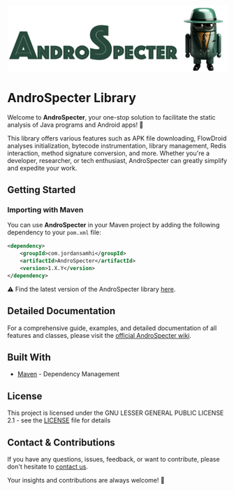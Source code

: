 <p align="center">
<img width="1200px" src="https://github.com/JordanSamhi/AndroSpecter/blob/main/data/androspecter_logo.png">
</p> 

# AndroSpecter Library

Welcome to **AndroSpecter**, your one-stop solution to facilitate the static analysis of Java programs and Android apps! 🚀

This library offers various features such as APK file downloading, FlowDroid analyses initialization, bytecode instrumentation, library management, Redis interaction, method signature conversion, and more. Whether you're a developer, researcher, or tech enthusiast, AndroSpecter can greatly simplify and expedite your work.

## Getting Started

### Importing with Maven

You can use **AndroSpecter** in your Maven project by adding the following dependency to your `pom.xml` file:

```xml
<dependency>
    <groupId>com.jordansamhi</groupId>
    <artifactId>AndroSpecter</artifactId>
    <version>1.X.Y</version>
</dependency>
```

:warning: Find the latest version of the AndroSpecter library [here](https://mvnrepository.com/artifact/com.jordansamhi/androspecter).

## Detailed Documentation

For a comprehensive guide, examples, and detailed documentation of all features and classes, please visit the [official AndroSpecter wiki](https://github.com/JordanSamhi/AndroSpecter/wiki).

## Built With

* [Maven](https://maven.apache.org/) - Dependency Management

## License

This project is licensed under the GNU LESSER GENERAL PUBLIC LICENSE 2.1 - see the [LICENSE](LICENSE) file for details

## Contact & Contributions

If you have any questions, issues, feedback, or want to contribute, please don't hesitate to [contact us](mailto:jordan.samhi@uni.lu).

Your insights and contributions are always welcome! 🌟

